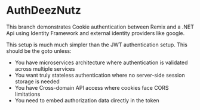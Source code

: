 # AuthDeezNutz
This branch demonstrates Cookie authentication between Remix and a .NET Api using Identity Framework and external identity providers like google.

This setup is much much simpler than the JWT authentication setup. This should be the goto unless:

- You have microservices architecture where authentication is validated across multiple services
- You want truly stateless authentication where no server-side session storage is needed
- You have Cross-domain API access where cookies face CORS limitations
- You need to embed authorization data directly in the token

